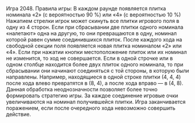 Игра 2048.
Правила игры:
В каждом раунде появляется плитка номинала «2» (с вероятностью 90 %) или «4» (с вероятностью 10 %)
Нажатием стрелки игрок может скинуть все плитки игрового поля в одну из 4 сторон. 
Если при сбрасывании две плитки одного номинала «налетают» одна на другую, 
то они превращаются в одну, номинал которой равен сумме соединившихся плиток. 
После каждого хода на свободной секции поля появляется новая плитка номиналом «2» или «4». 
Если при нажатии кнопки местоположение плиток или их номинал не изменится, то ход не совершается.
Если в одной строчке или в одном столбце находится более двух плиток одного номинала, 
то при сбрасывании они начинают соединяться с той стороны, в которую были направлены. 
Например, находящиеся в одной строке плитки (4, 4, 4) после хода влево превратятся в (8, 4),
а после хода вправо — в (4, 8). Данная обработка неоднозначности позволяет более точно формировать стратегию игры.
За каждое соединение игровые очки увеличиваются на номинал получившейся плитки.
Игра заканчивается поражением, если после очередного хода невозможно совершить действие.